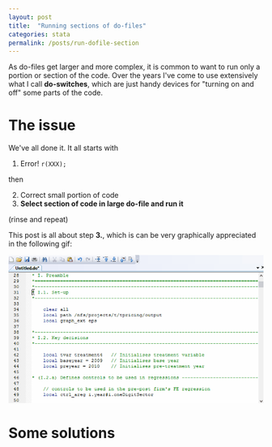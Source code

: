 ```yaml
---
layout: post
title:  "Running sections of do-files"
categories: stata
permalink: /posts/run-dofile-section
---
```


As do-files get larger and more complex, it is common to want to run only a portion or section of the code. Over the years I've come to use extensively what I call **do-switches**, which are just handy devices for "turning on and off" some parts of the code.

# The issue

We've all done it. It all starts with

1. Error! `r(XXX);`

then

2. Correct small portion of code
3. **Select section of code in large do-file and run it**

(rinse and repeat)

This post is all about step **3.**, which is can be very graphically appreciated in the following gif:

![Long selection](../files/long_selection.gif)

# Some solutions
